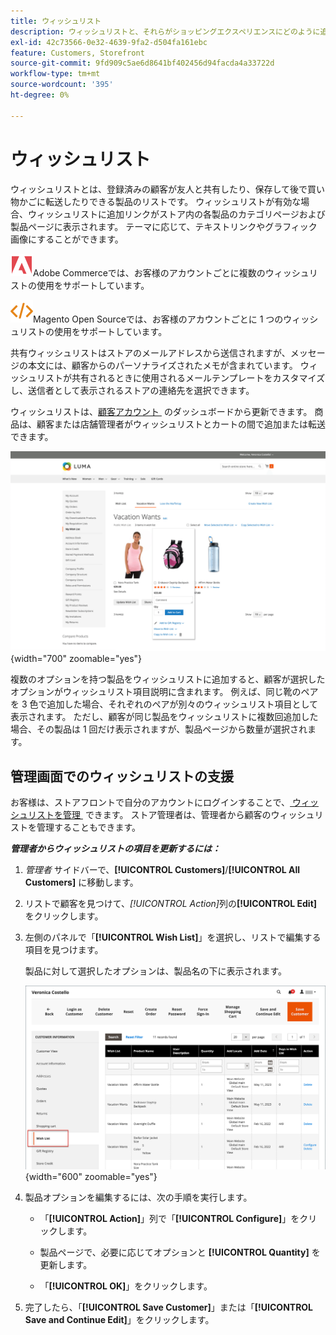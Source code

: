 ```yaml
---
title: ウィッシュリスト
description: ウィッシュリストと、それらがショッピングエクスペリエンスにどのように追加され、より多くの販売を促進するかについて説明します。
exl-id: 42c73566-0e32-4639-9fa2-d504fa161ebc
feature: Customers, Storefront
source-git-commit: 9fd909c5ae6d8641bf402456d94facda4a33722d
workflow-type: tm+mt
source-wordcount: '395'
ht-degree: 0%

---
```


# ウィッシュリスト

ウィッシュリストとは、登録済みの顧客が友人と共有したり、保存して後で買い物かごに転送したりできる製品のリストです。 ウィッシュリストが有効な場合、ウィッシュリストに追加リンクがストア内の各製品のカテゴリページおよび製品ページに表示されます。 テーマに応じて、テキストリンクやグラフィック画像にすることができます。

![Adobe Commerce](../assets/adobe-logo.svg)Adobe Commerceでは、お客様のアカウントごとに複数のウィッシュリストの使用をサポートしています。

![Magento Open Source](../assets/open-source.svg)Magento Open Sourceでは、お客様のアカウントごとに 1 つのウィッシュリストの使用をサポートしています。

共有ウィッシュリストはストアのメールアドレスから送信されますが、メッセージの本文には、顧客からのパーソナライズされたメモが含まれています。 ウィッシュリストが共有されるときに使用されるメールテンプレートをカスタマイズし、送信者として表示されるストアの連絡先を選択できます。

ウィッシュリストは、[&#x200B; 顧客アカウント &#x200B;](../customers/account-dashboard.md) のダッシュボードから更新できます。 商品は、顧客または店舗管理者がウィッシュリストとカートの間で追加または転送できます。

![&#x200B; ストアフロントの例 – My Wish List](./assets/storefront-my-wishlist.png){width="700" zoomable="yes"}

複数のオプションを持つ製品をウィッシュリストに追加すると、顧客が選択したオプションがウィッシュリスト項目説明に含まれます。 例えば、同じ靴のペアを 3 色で追加した場合、それぞれのペアが別々のウィッシュリスト項目として表示されます。 ただし、顧客が同じ製品をウィッシュリストに複数回追加した場合、その製品は 1 回だけ表示されますが、製品ページから数量が選択されます。

## 管理画面でのウィッシュリストの支援

お客様は、ストアフロントで自分のアカウントにログインすることで、[&#x200B; ウィッシュリストを管理 &#x200B;](wishlist-storefront.md) できます。 ストア管理者は、管理者から顧客のウィッシュリストを管理することもできます。

**_管理者からウィッシュリストの項目を更新するには：_**

1. _管理者_ サイドバーで、**[!UICONTROL Customers]**/**[!UICONTROL All Customers]** に移動します。

1. リストで顧客を見つけて、_[!UICONTROL Action]_&#x200B;列の&#x200B;**[!UICONTROL Edit]**&#x200B;をクリックします。

1. 左側のパネルで「**[!UICONTROL Wish List]**」を選択し、リストで編集する項目を見つけます。

   製品に対して選択したオプションは、製品名の下に表示されます。

   ![Commerce管理者 – ユーザーのウィッシュリスト &#x200B;](./assets/customer-wishlist-edit-admin.png){width="600" zoomable="yes"}

1. 製品オプションを編集するには、次の手順を実行します。

   - 「**[!UICONTROL Action]**」列で「**[!UICONTROL Configure]**」をクリックします。

   - 製品ページで、必要に応じてオプションと **[!UICONTROL Quantity]** を更新します。

   - 「**[!UICONTROL OK]**」をクリックします。

1. 完了したら、「**[!UICONTROL Save Customer]**」または「**[!UICONTROL Save and Continue Edit]**」をクリックします。
